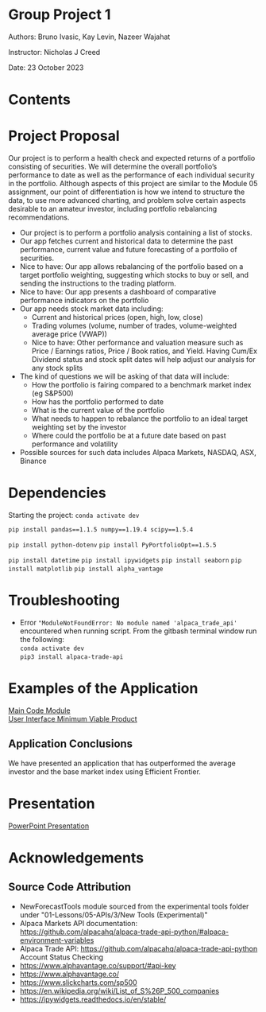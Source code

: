 # Group Project 1

Authors: Bruno Ivasic, Kay Levin, Nazeer Wajahat   

Instructor: Nicholas J Creed

Date: 23 October 2023

# Contents


# Project Proposal
Our project is to perform a health check and expected returns of a portfolio consisting of securities. We will determine the overall portfolio’s performance to date as well as the performance of each individual security in the portfolio. Although aspects of this project are similar to the Module 05 assignment, our point of differentiation is how we intend to structure the data, to use more advanced charting, and problem solve certain aspects desirable to an amateur investor, including portfolio rebalancing recommendations. 

* Our project is to perform a portfolio analysis containing a list of stocks. 
* Our app fetches current and historical data to determine the past performance, current value and future forecasting of a portfolio of securities.
* Nice to have: Our app allows rebalancing of the portfolio based on a target portfolio weighting, suggesting which stocks to buy or sell, and sending the instructions to the trading platform.
* Nice to have: Our app presents a dashboard of comparative performance indicators on the portfolio
* Our app needs stock market data including:
  * Current and historical prices (open, high, low, close)
  * Trading volumes (volume, number of trades, volume-weighted average price (VWAP))
  * Nice to have: Other performance and valuation measure such as Price / Earnings ratios, Price / Book ratios, and Yield. Having Cum/Ex Dividend status and stock split dates will help adjust our analysis for any stock splits
* The kind of questions we will be asking of that data will include:
  * How the portfolio is fairing compared to a benchmark market index (eg S&P500)
  * How has the portfolio performed to date
  * What is the current value of the portfolio
  * What needs to happen to rebalance the portfolio to an ideal target weighting set by the investor 
  * Where could the portfolio be at a future date based on past performance and volatility 
* Possible sources for such data includes Alpaca Markets, NASDAQ, ASX, Binance 

# Dependencies
Starting the project:
```conda activate dev```

```pip install pandas==1.1.5 numpy==1.19.4 scipy==1.5.4```

```pip install python-dotenv```
```pip install PyPortfolioOpt==1.5.5```

```pip install datetime```
```pip install ipywidgets```
```pip install seaborn```
```pip install matplotlib```
```pip install alpha_vantage```

# Troubleshooting

* Error ```"ModuleNotFoundError: No module named 'alpaca_trade_api'``` encountered when running script.
From the gitbash terminal window run the following:   
`conda activate dev`   
`pip3 install alpaca-trade-api`

# Examples of the Application
[Main Code Module](./Code/main.ipynb)   
[User Interface Minimum Viable Product](./Code/ui.ipynb)

## Application Conclusions
We have presented an application that has outperformed the average investor and the base market index using Efficient Frontier.

# Presentation
[PowerPoint Presentation](./Presentation/Project%20Presentation.pptx)

# Acknowledgements
## Source Code Attribution
* NewForecastTools module sourced from the experimental tools folder under "01-Lessons/05-APIs/3/New Tools (Experimental)"
* Alpaca Markets API documentation:  https://github.com/alpacahq/alpaca-trade-api-python/#alpaca-environment-variables 
* Alpaca Trade API: https://github.com/alpacahq/alpaca-trade-api-python Account Status Checking
* https://www.alphavantage.co/support/#api-key
* https://www.alphavantage.co/
* https://www.slickcharts.com/sp500
* https://en.wikipedia.org/wiki/List_of_S%26P_500_companies
* https://ipywidgets.readthedocs.io/en/stable/
